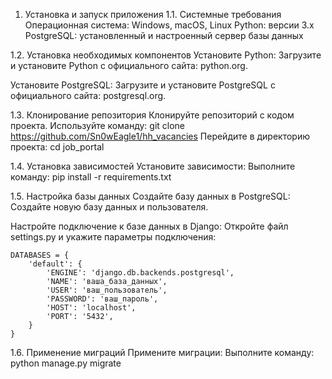 1. Установка и запуск приложения
1.1. Системные требования
Операционная система: Windows, macOS, Linux
Python: версии 3.x
PostgreSQL: установленный и настроенный сервер базы данных

1.2. Установка необходимых компонентов
Установите Python:
Загрузите и установите Python с официального сайта: python.org.

Установите PostgreSQL:
Загрузите и установите PostgreSQL с официального сайта: postgresql.org.

1.3. Клонирование репозитория
Клонируйте репозиторий с кодом проекта.
Используйте команду:
git clone https://github.com/Sn0wEagle1/hh_vacancies
Перейдите в директорию проекта:
cd job_portal

1.4. Установка зависимостей
Установите зависимости:
Выполните команду:
pip install -r requirements.txt

1.5. Настройка базы данных
Создайте базу данных в PostgreSQL:
Создайте новую базу данных и пользователя.

Настройте подключение к базе данных в Django:
Откройте файл settings.py и укажите параметры подключения:
```
DATABASES = {
    'default': {
        'ENGINE': 'django.db.backends.postgresql',
        'NAME': 'ваша_база_данных',
        'USER': 'ваш_пользователь',
        'PASSWORD': 'ваш_пароль',
        'HOST': 'localhost',
        'PORT': '5432',
    }
}
```

1.6. Применение миграций
Примените миграции:
Выполните команду:
python manage.py migrate

